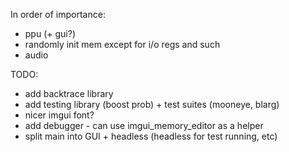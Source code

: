 In order of importance:
- ppu (+ gui?)
- randomly init mem except for i/o regs and such
- audio

TODO:
- add backtrace library
- add testing library (boost prob) + test suites (mooneye, blarg)
- nicer imgui font?
- add debugger - can use imgui_memory_editor as a helper
- split main into GUI + headless (headless for test running, etc)